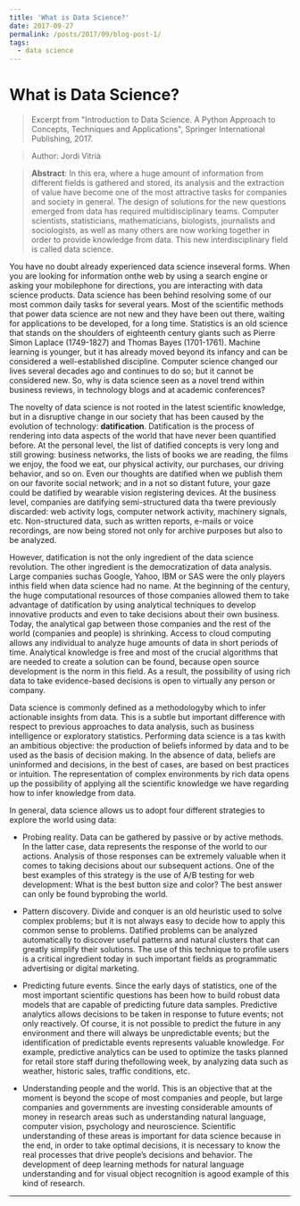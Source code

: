 ```yaml
---
title: 'What is Data Science?'
date: 2017-09-27
permalink: /posts/2017/09/blog-post-1/
tags:
  - data science
---
```


# What is Data Science?

> Excerpt from "Introduction to Data Science. A Python Approach to Concepts, Techniques and Applications", Springer International Publishing, 2017.

> Author: Jordi Vitrià

> **Abstract**: In this era, where a huge amount of information from different fields is gathered and
stored, its analysis and the extraction of value have become one of the most
attractive tasks for companies and society in general. The design of solutions for the
new questions emerged from data has required multidisciplinary teams. Computer
scientists, statisticians, mathematicians, biologists, journalists and sociologists, as
well as many others are now working together in order to provide knowledge from
data. This new interdisciplinary field is called data science.

You have no doubt already experienced data science inseveral forms. When you are looking for information onthe web by using a search engine or asking your mobilephone for directions, you are interacting with data science products. Data science has been behind resolving some of our most common daily tasks for several years. Most of the scientific methods that power data science are not new and they have been out there, waiting for applications to be developed, for a long time. Statistics is an old science that stands on the shoulders of eighteenth century giants such as Pierre Simon Laplace (1749-1827) and Thomas Bayes (1701-1761). Machine learning is younger, but it has already moved beyond its infancy and can be considered a well-established discipline. Computer science changed our lives several decades ago and continues to do so; but it cannot be considered new. So, why is data science seen as a novel trend within business reviews, in technology blogs and at academic conferences?

The novelty of data science is not rooted in the latest scientific knowledge, but in a disruptive change in our society that has been caused by the evolution of technology: **datification**. Datification is the process of rendering into data aspects of the world that have never been quantified before. At the personal level, the list of datified concepts is very long and still growing: business networks, the lists of books we are reading, the films we enjoy, the food we eat, our physical activity, our purchases, our driving behavior, and so on. Even our thoughts are datified when we publish them on our favorite social network; and in a not so distant future, your gaze could be datified by wearable vision registering devices. At the business level, companies are datifying semi-structured data tha twere previously discarded: web activity logs, computer network activity, machinery signals, etc. Non-structured data, such as written reports, e-mails or voice recordings, are now being stored not only for archive purposes but also to be analyzed.

However, datification is not the only ingredient of the data science revolution. The other ingredient is the democratization of data analysis. Large companies suchas Google, Yahoo, IBM or SAS were the only players inthis field when data science had no name. At the beginning of the century, the huge computational resources of those companies allowed them to take advantage of datification by using analytical techniques to develop innovative products and even to take decisions about their own business. Today, the analytical gap between those companies and the rest of the world (companies and people) is shrinking. Access to cloud computing allows any individual to analyze huge amounts of data in short periods of time. Analytical knowledge is free and most of the crucial algorithms that are needed to create a solution can be found, because open source development is the norm in this field. As a result, the possibility of using rich data to take evidence-based decisions is open to virtually any person or company.

Data science is commonly defined as a methodologyby which to infer actionable insights from data. This is a subtle but important difference with respect to previous approaches to data analysis, such as business intelligence or exploratory statistics. Performing data science is a tas kwith an ambitious objective: the production of beliefs informed by data and to be used as the basis of decision making. In the absence of data, beliefs are uninformed and decisions, in the best of cases, are based on best practices or intuition. The representation of complex environments by rich data opens up the possibility of applying all the scientific knowledge we have regarding how to infer knowledge from data.

In general, data science allows us to adopt four different strategies to explore the world using data:

  + Probing reality. Data can be gathered by passive or by active methods. In the latter case, data represents the response of the world to our actions. Analysis of those responses can be extremely valuable when it comes to taking decisions about our subsequent actions. One of the best examples of this strategy is the use of A/B testing for web development: What is the best button size and color? The best answer can only be found byprobing the world.

  + Pattern discovery. Divide and conquer is an old heuristic used to solve complex problems; but it is not always easy to decide how to apply this common sense to problems. Datified problems can be analyzed automatically to discover useful patterns and natural clusters that can greatly simplify their solutions. The use of this technique to profile users is a critical ingredient today in such important fields as programmatic advertising or digital marketing.

  + Predicting future events. Since the early days of statistics, one of the most important scientific questions has been how to build robust data models that are capable of predicting future data samples. Predictive analytics allows decisions to be taken in response to future events; not only reactively. Of course, it is not possible to predict the future in any environment and there will always be unpredictable events; but the identification of predictable events represents valuable knowledge. For example, predictive analytics can be used to optimize the tasks planned for retail store staff during thefollowing week, by analyzing data such as weather, historic sales, traffic conditions, etc.
  
  + Understanding people and the world. This is an objective that at the moment is beyond the scope of most companies and people, but large companies and governments are investing considerable amounts of money in research areas such as understanding natural language, computer vision, psychology and neuroscience. Scientific understanding of these areas is important for data science because in the end, in order to take optimal decisions, it is necessary to know the real processes that drive people’s decisions and behavior. The development of deep learning methods for natural language understanding and for visual object recognition is agood example of this kind of research.





------
